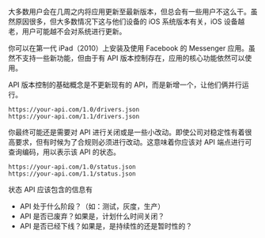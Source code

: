 大多数用户会在几周之内将应用更新至最新版本，但总会有一些用户不这么干。虽然原因很多，但大多数情况下这与他们设备的 iOS 系统版本有关，iOS 设备越老，用户可能越不会对系统进行更新。

你可以在第一代 iPad（2010）上安装及使用 Facebook 的 Messenger 应用。虽然不支持一些新功能，但由于有 API 版本控制存在，应用的核心功能依然可以使用。

API 版本控制的基础概念是不更新现有的 API，而是新增一个，让他们俩并行运行。

```
https://your-api.com/1.0/drivers.json
https://your-api.com/1.1/drivers.json
```

你最终可能还是需要对 API 进行关闭或是一些小改动。即使公司对稳定性有着很高要求，但有时候为了合规则必须进行改动。这意味着你应该对 API 端点进行可查询编码，用以表示该 API 的状态。

```
https://your-api.com/1.0/status.json
https://your-api.com/1.1/status.json
```

状态 API 应该包含的信息有

- API 处于什么阶段？（如：测试，灰度，生产）
- API 是否已废弃？如果是，计划什么时间关闭？
- API 是否已经下线？如果是，是持续性的还是暂时性的？